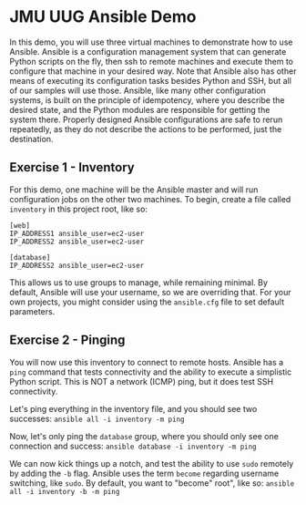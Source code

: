 # JMU UUG Ansible Demo

In this demo, you will use three virtual machines to demonstrate how to use Ansible. Ansible is a configuration management system that can generate Python scripts on the fly, then ssh to remote machines and execute them to configure that machine in your desired way. Note that Ansible also has other means of executing its configuration tasks besides Python and SSH, but all of our samples will use those. Ansible, like many other configuration systems, is built on the principle of idempotency, where you describe the desired state, and the Python modules are responsible for getting the system there. Properly designed Ansible configurations are safe to rerun repeatedly, as they do not describe the actions to be performed, just the destination.

## Exercise 1 - Inventory
For this demo, one machine will be the Ansible master and will run configuration jobs on the other two machines. To begin, create a file called `inventory` in this project root, like so:

```
[web]
IP_ADDRESS1 ansible_user=ec2-user
IP_ADDRESS2 ansible_user=ec2-user

[database]
IP_ADDRESS2 ansible_user=ec2-user
```
This allows us to use groups to manage, while remaining minimal. By default, Ansible will use your username, so we are overriding that. For your own projects, you might consider using the `ansible.cfg` file to set default parameters.

## Exercise 2 - Pinging
You will now use this inventory to connect to remote hosts. Ansible has a `ping` command that tests connectivity and the ability to execute a simplistic Python script. This is NOT a network (ICMP) ping, but it does test SSH connectivity.

Let's ping everything in the inventory file, and you should see two successes:
`ansible all -i inventory -m ping`

Now, let's only ping the `database` group, where you should only see one connection and success:
`ansible database -i inventory -m ping`

We can now kick things up a notch, and test the ability to use `sudo` remotely by adding the `-b` flag. Ansible uses the term `become` regarding username switching, like `sudo`. By default, you want to "become" root", like so:
`ansible all -i inventory -b -m ping` 
